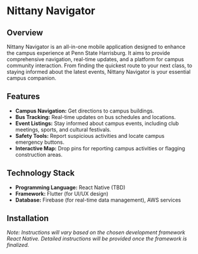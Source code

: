 # Nittany Navigator

## Overview
Nittany Navigator is an all-in-one mobile application designed to enhance the campus experience at Penn State Harrisburg. It aims to provide comprehensive navigation, real-time updates, and a platform for campus community interaction. From finding the quickest route to your next class, to staying informed about the latest events, Nittany Navigator is your essential campus companion.

## Features
- **Campus Navigation:** Get directions to campus buildings.
- **Bus Tracking:** Real-time updates on bus schedules and locations.
- **Event Listings:** Stay informed about campus events, including club meetings, sports, and cultural festivals.
- **Safety Tools:** Report suspicious activities and locate campus emergency buttons.
- **Interactive Map:** Drop pins for reporting campus activities or flagging construction areas.

## Technology Stack
- **Programming Language:** React Native (TBD)
- **Framework:** Flutter (for UI/UX design)
- **Database:** Firebase (for real-time data management), AWS services

## Installation
*Note: Instructions will vary based on the chosen development framework React Native. Detailed instructions will be provided once the framework is finalized.*


